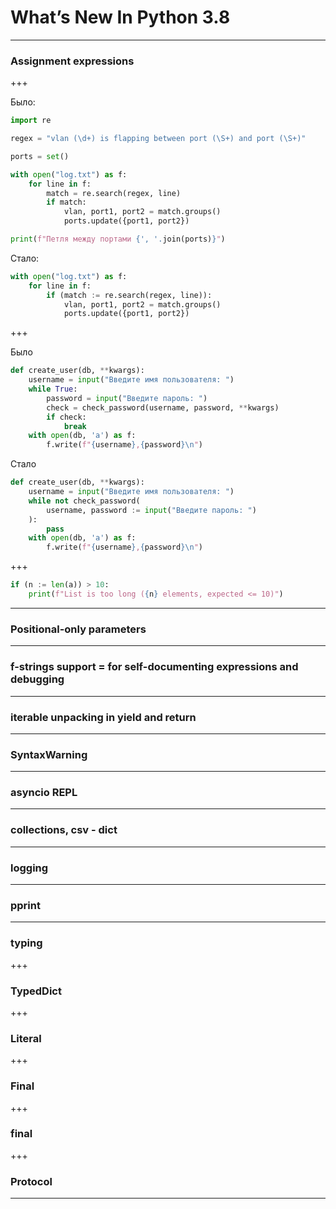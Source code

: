 # What’s New In Python 3.8

---
### Assignment expressions

+++

Было:

```python
import re

regex = "vlan (\d+) is flapping between port (\S+) and port (\S+)"

ports = set()

with open("log.txt") as f:
    for line in f:
        match = re.search(regex, line)
        if match:
            vlan, port1, port2 = match.groups()
            ports.update({port1, port2})

print(f"Петля между портами {', '.join(ports)}")
```

Стало:

```python
with open("log.txt") as f:
    for line in f:
        if (match := re.search(regex, line)):
            vlan, port1, port2 = match.groups()
            ports.update({port1, port2})
```

+++
    
Было

```python
def create_user(db, **kwargs):
    username = input("Введите имя пользователя: ")
    while True:
        password = input("Введите пароль: ")
        check = check_password(username, password, **kwargs)
        if check:
            break
    with open(db, 'a') as f:
        f.write(f"{username},{password}\n")
```

Стало

```python
def create_user(db, **kwargs):
    username = input("Введите имя пользователя: ")
    while not check_password(
        username, password := input("Введите пароль: ")
    ):
        pass
    with open(db, 'a') as f:
        f.write(f"{username},{password}\n")
```

+++

```python
if (n := len(a)) > 10:
    print(f"List is too long ({n} elements, expected <= 10)")
```

---
### Positional-only parameters

---
### f-strings support = for self-documenting expressions and debugging

---
### iterable unpacking in yield and return

---
### SyntaxWarning

---
### asyncio REPL

---
### collections, csv - dict

---
### logging

---
### pprint

---

### typing

+++
### TypedDict

+++
### Literal

+++
### Final

+++
### final

+++
### Protocol

---
### 

